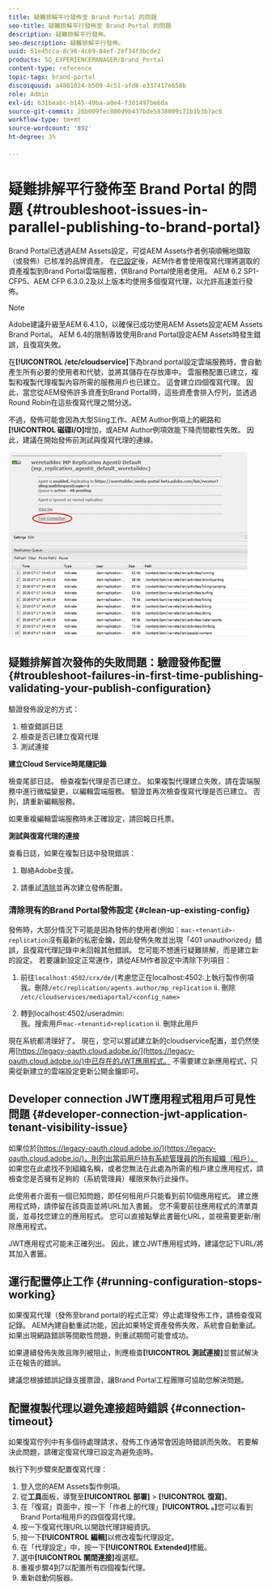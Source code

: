 ```yaml
---
title: 疑難排解平行發佈至 Brand Portal 的問題
seo-title: 疑難排解平行發佈至 Brand Portal 的問題
description: 疑難排解平行發佈。
seo-description: 疑難排解平行發佈。
uuid: 51e45cca-8c96-4c69-84ef-2ef34f3bcde2
products: SG_EXPERIENCEMANAGER/Brand_Portal
content-type: reference
topic-tags: brand-portal
discoiquuid: a4801024-b509-4c51-afd8-e337417e658b
role: Admin
exl-id: 631beabc-b145-49ba-a8e4-f301497be6da
source-git-commit: 26b009fec800d9b437bde5838009c71b1b3b7ac6
workflow-type: tm+mt
source-wordcount: '892'
ht-degree: 3%

---
```


# 疑難排解平行發佈至 Brand Portal 的問題 {#troubleshoot-issues-in-parallel-publishing-to-brand-portal}

Brand Portal已透過AEM Assets設定，可從AEM Assets作者例項順暢地擷取（或發佈）已核准的品牌資產。 在[已設定](../using/configure-aem-assets-with-brand-portal.md)後，AEM作者會使用復寫代理將選取的資產複製到Brand Portal雲端服務，供Brand Portal使用者使用。 AEM 6.2 SP1-CFP5、AEM CFP 6.3.0.2及以上版本均使用多個復寫代理，以允許高速並行發佈。

>[!NOTE]
>
>Adobe建議升級至AEM 6.4.1.0，以確保已成功使用AEM Assets設定AEM Assets Brand Portal。 AEM 6.4的限制導致使用Brand Portal設定AEM Assets時發生錯誤，且復寫失敗。

在&#x200B;**[!UICONTROL /etc/cloudservice]**&#x200B;下為brand portal設定雲端服務時，會自動產生所有必要的使用者和代號，並將其儲存在存放庫中。 雲服務配置已建立，複製和複製代理複製內容所需的服務用戶也已建立。 這會建立四個復寫代理。 因此，當您從AEM發佈許多資產到Brand Portal時，這些資產會排入佇列，並透過Round Robin在這些復寫代理之間分送。

不過，發佈可能會因為大型Sling工作、AEM Author例項上的網路和&#x200B;**[!UICONTROL 磁碟I/O]**&#x200B;增加，或AEM Author例項效能下降而間歇性失敗。 因此，建議在開始發佈前測試與復寫代理的連線。

![](assets/test-connection.png)

## 疑難排解首次發佈的失敗問題：驗證發佈配置 {#troubleshoot-failures-in-first-time-publishing-validating-your-publish-configuration}

驗證發佈設定的方式：

1. 檢查錯誤日誌
1. 檢查是否已建立復寫代理
1. 測試連接

**建立Cloud Service時尾隨記錄**

檢查尾部日誌。 檢查複製代理是否已建立。 如果複製代理建立失敗，請在雲端服務中進行微幅變更，以編輯雲端服務。 驗證並再次檢查復寫代理是否已建立。 否則，請重新編輯服務。

如果重複編輯雲端服務時未正確設定，請回報日托票。

**測試與復寫代理的連接**

查看日誌，如果在複製日誌中發現錯誤：

1. 聯絡Adobe支援。

1. 請重試[清除](../using/troubleshoot-parallel-publishing.md#clean-up-existing-config)並再次建立發佈配置。

<!--
Comment Type: remark
Last Modified By: Mini Gulati (mgulati)
Last Modified Date: 2018-06-21T22:56:21.256-0400
<p>?? check and compare public key. At times public key is different</p>
<p>?? another thing to check in /useradmin</p>
-->

### 清除現有的Brand Portal發佈設定 {#clean-up-existing-config}

發佈時，大部分情況下可能是因為發佈的使用者(例如：`mac-<tenantid>-replication`沒有最新的私密金鑰，因此發佈失敗並出現「401 unauthorized」錯誤，且復寫代理記錄中未回報其他錯誤。 您可能不想進行疑難排解，而是建立新的設定。 若要讓新設定正常運作，請從AEM作者設定中清除下列項目：

1. 前往`localhost:4502/crx/de/`(考慮您正在localhost:4502:上執行製作例項\
   我。刪除`/etc/replication/agents.author/mp_replication`
ii. 刪除 
`/etc/cloudservices/mediaportal/<config_name>`

1. 轉到localhost:4502/useradmin:\
   我。搜索用戶`mac-<tenantid>replication`
ii. 刪除此用戶

現在系統都清理好了。 現在，您可以嘗試建立新的cloudservice配置，並仍然使用[https://legacy-oauth.cloud.adobe.io/](https://legacy-oauth.cloud.adobe.io/)中已存在的JWT應用程式。 不需要建立新應用程式，只需從新建立的雲端設定更新公開金鑰即可。

## Developer connection JWT應用程式租用戶可見性問題 {#developer-connection-jwt-application-tenant-visibility-issue}

如果位於[https://legacy-oauth.cloud.adobe.io/](https://legacy-oauth.cloud.adobe.io/)，則列出當前用戶持有系統管理員的所有組織（租戶）。 如果您在此處找不到組織名稱，或者您無法在此處為所需的租戶建立應用程式，請檢查您是否擁有足夠的（系統管理員）權限來執行此操作。

此使用者介面有一個已知問題，即任何租用戶只能看到前10個應用程式。 建立應用程式時，請停留在該頁面並將URL加入書籤。 您不需要前往應用程式的清單頁面，並尋找您建立的應用程式。 您可以直接點擊此書籤化URL，並視需要更新/刪除應用程式。

JWT應用程式可能未正確列出。 因此，建立JWT應用程式時，建議您記下URL/將其加入書籤。

## 運行配置停止工作 {#running-configuration-stops-working}

<!--
Comment Type: draft

<p>If the running configuration stops working, either of the following two possibilities
<g class="gr_ gr_15 gr-alert gr_gramm gr_inline_cards gr_run_anim Grammar multiReplace" data-gr-id="15" id="15" style="font-size: 12px;">
are
</g> there:</p>
<p>1.
<g class="gr_ gr_14 gr-alert gr_gramm gr_inline_cards gr_run_anim Grammar only-ins doubleReplace replaceWithoutSep" data-gr-id="14" id="14">
Connection
</g> has failed, or</p>
<p>2. Publish has failed with permission to dam-replication-service denied, while connection has passed </p>
<p>If the connection has failed [1], the
<g class="gr_ gr_10 gr-alert gr_spell gr_inline_cards gr_run_anim ContextualSpelling ins-del multiReplace" data-gr-id="10" id="10">
fail safe
</g> way to fix it is to <a href="../using/troubleshoot-parallel-publishing.md#main-pars-header-1664955658">clean up</a> the existing Brand Portal publish configuration and recreate a publish configuration. </p>
<p>However, if the
<g class="gr_ gr_18 gr-alert gr_spell gr_inline_cards gr_run_anim ContextualSpelling" data-gr-id="18" id="18">
publish
</g> has failed with
<g class="gr_ gr_16 gr-alert gr_gramm gr_inline_cards gr_run_anim Grammar only-ins doubleReplace replaceWithoutSep" data-gr-id="16" id="16">
permission
</g> denied to dam-replication-service, raise a support ticket.</p>
-->

如果復寫代理（發佈至brand portal的程式正常）停止處理發佈工作，請檢查復寫記錄。 AEM內建自動重試功能，因此如果特定資產發佈失敗，系統會自動重試。 如果出現網路錯誤等間歇性問題，則重試期間可能會成功。

如果連續發佈失敗且隊列被阻止，則應檢查&#x200B;**[!UICONTROL 測試連接]**&#x200B;並嘗試解決正在報告的錯誤。

建議您根據錯誤記錄支援票證，讓Brand Portal工程團隊可協助您解決問題。


## 配置複製代理以避免連接超時錯誤 {#connection-timeout}

如果復寫佇列中有多個待處理請求，發佈工作通常會因逾時錯誤而失敗。 若要解決此問題，請確定復寫代理已設定為避免逾時。

執行下列步驟來配置復寫代理：
1. 登入您的AEM Assets製作例項。
1. 從&#x200B;**工具**&#x200B;面板，導覽至&#x200B;**[!UICONTROL 部署]** > **[!UICONTROL 復寫]**。
1. 在「復寫」頁面中，按一下「作者上的代理」**[!UICONTROL 。]**&#x200B;您可以看到Brand Portal租用戶的四個復寫代理。
1. 按一下復寫代理URL以開啟代理詳細資訊。
1. 按一下&#x200B;**[!UICONTROL 編輯]**&#x200B;以修改複製代理設定。
1. 在「代理設定」中，按一下&#x200B;**[!UICONTROL Extended]**&#x200B;標籤。
1. 選中&#x200B;**[!UICONTROL 關閉連接]**&#x200B;複選框。
1. 重複步驟4到7以配置所有四個複製代理。
1. 重新啟動伺服器。
